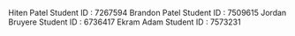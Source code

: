 Hiten Patel Student ID : 7267594
Brandon Patel Student ID : 7509615
Jordan Bruyere Student ID : 6736417
Ekram Adam Student ID : 7573231 
